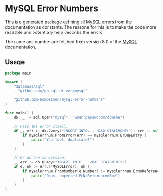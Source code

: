 # MySQL Error Numbers

This is a generated package defining all MySQL errors from the documentation as
constants. The reasone for this is to make the code more readable and
potentially help describe the errors.

The name and number are fetched from version 8.0 of the [MySQL
documentation](https://dev.mysql.com/doc/refman/8.0/en/server-error-reference.html).

## Usage

```go
package main

import (
    "database/sql"
    _ "github.com/go-sql-driver/mysql"

    "github.com/bombsimon/mysql-error-numbers"
)

func main() {
    db, _ := sql.Open("mysql", "user:password@/dbname")

    // Pass the error itself.
    if _, err := db.Query("INSERT INTO... <BAD STATEMENT>"); err != nil {
        if mysqlerrnum.FromError(err) == mysqlerrnum.ErDupEntry {
            panic("You fool, duplicate!")
        }
    }

    // Or do the conversion.
    _, err := db.Query("INSERT INTO... <BAD STATEMENT>")
    if e, ok := err.(*MySQLError); ok {
        if mysqlerrnum.FromNumber(e.Number) != mysqlerrnum.ErNoReferencedRow {
            panic("Oops, expected ErNoReferencedRow")
        }
    }
}
```
